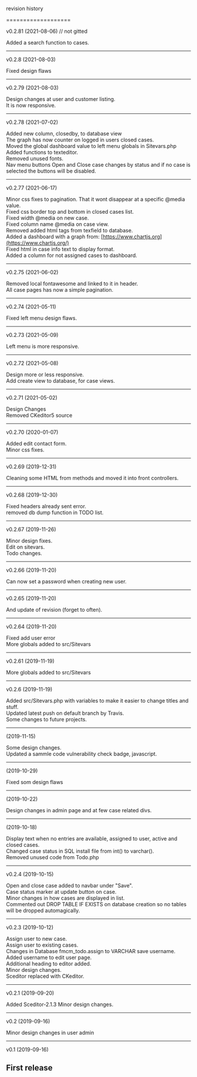 revision history

===================  

v0.2.81 (2021-08-06)  // not gitted

Added a search function to cases.  

-------------------  
v0.2.8 (2021-08-03)  

Fixed design flaws  

-------------------  
v0.2.79 (2021-08-03)  

Design changes at user and customer listing.  
It is now responsive.  

-------------------  

v0.2.78 (2021-07-02)

Added new column, closedby, to database view  
The graph has now counter on logged in users closed cases.  
Moved the global dashboard value to left menu globals in Sitevars.php  
Added functions to texteditor.  
Removed unused fonts.  
Nav menu buttons Open and Close case changes by status and if no case is selected the buttons will be disabled.  


-------------------  

v0.2.77 (2021-06-17)  

Minor css fixes to pagination. That it wont disappear at a specific @media value.  
Fixed css border top and bottom in closed cases list.  
Fixed width @media on new case.  
Fixed column name @media on case view.  
Removed added html tags from texfield to database.  
Added a dashboard with a graph from: [https://www.chartjs.org](https://www.chartjs.org/)  
Fixed html in case info text to display format.  
Added a column for not assigned cases to dashboard.  

-------------------  

v0.2.75 (2021-06-02)  

Removed local fontawesome and linked to it in header.  
All case pages has now a simple pagination.  

-------------------  
v0.2.74 (2021-05-11)  

Fixed left menu design flaws.  

------------------
v0.2.73 (2021-05-09)  

Left menu is more responsive.  

------------------

v0.2.72 (2021-05-08)  

Design more or less responsive.  
Add create view to database, for case views.  

------------------
v0.2.71 (2021-05-02)  

Design Changes  
Removed CKeditor5 source  

------------------
v0.2.70 (2020-01-07)  

Added edit contact form.  
Minor css fixes.  

------------------
v0.2.69 (2019-12-31)  

Cleaning some HTML from methods and moved it into front controllers.

------------------
v0.2.68 (2019-12-30)  

Fixed headers already sent error.  
removed db dump function in TODO list.  

------------------
v0.2.67 (2019-11-26)  

Minor design fixes.  
Edit on sitevars.  
Todo changes.  

------------------
v0.2.66 (2019-11-20)  

Can now set a password when creating new user.  

------------------
v0.2.65 (2019-11-20)  

And update of revision (forget to often).  

------------------

v0.2.64 (2019-11-20)  

Fixed add user error  
More globals added to src/Sitevars  

------------------

v0.2.61 (2019-11-19)  

More globals added to src/Sitevars  

------------------

v0.2.6 (2019-11-19)  

Added src/Sitevars.php with variables to make it easier to change titles and stuff.  
Updated latest push on default branch by Travis.  
Some changes to future projects.  

-------------------

(2019-11-15)  

Some design changes.  
Updated a sammle code vulnerability check badge,  javascript.  

-------------------


(2019-10-29)  

Fixed som design flaws  

-------------------

(2019-10-22)  

Design changes in admin page and at few case related divs.  

-------------------

(2019-10-18)  

Display text when no entries are available, assigned to user, active and closed cases.  
Changed case status in SQL install file from int() to varchar().  
Removed unused code from Todo.php  

--------------------

v0.2.4 (2019-10-15)  

Open and close case added to navbar under "Save".  
Case status marker at update button on case.  
Minor changes in how cases are displayed in list.  
Commented out DROP TABLE IF EXISTS on database creation so no tables will be dropped automagically.  


-------------------

v0.2.3 (2019-10-12)

Assign user to new case.  
Assign user to existing cases.  
Changes in Database fmcm_todo.assign to VARCHAR save username.  
Added username to edit user page.  
Additional heading to editor added.  
Minor design changes.  
Sceditor replaced with CKeditor.  

-------------------

v0.2.1 (2019-09-20)

Added Sceditor-2.1.3
Minor design changes.

-------------------

v0.2 (2019-09-16)

Minor design changes in user admin

-------------------

v0.1 (2019-09-16)

First release
-------------------
